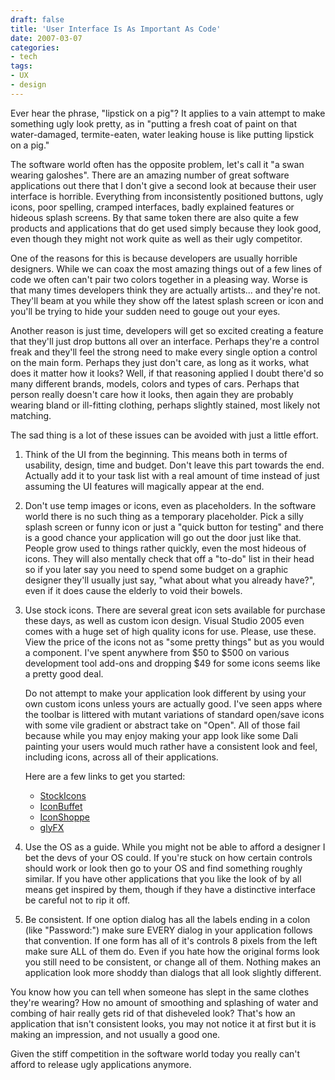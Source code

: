```yaml
---
draft: false
title: 'User Interface Is As Important As Code'
date: 2007-03-07
categories:
- tech
tags:
- UX
- design
---
```


Ever hear the phrase, "lipstick on a pig"? It applies to a vain attempt to make something ugly look pretty, as in "putting a fresh coat of paint on that water-damaged, termite-eaten, water leaking house is like putting lipstick on a pig."

The software world often has the opposite problem, let's call it "a swan wearing galoshes". There are an amazing number of great software applications out there that I don't give a second look at because their user interface is horrible. Everything from inconsistently positioned buttons, ugly icons, poor spelling, cramped interfaces, badly explained features or hideous splash screens. By that same token there are also quite a few products and applications that do get used simply because they look good, even though they might not work quite as well as their ugly competitor.

One of the reasons for this is because developers are usually horrible designers. While we can coax the most amazing things out of a few lines of code we often can't pair two colors together in a pleasing way. Worse is that many times developers think they are actually artists... and they're not. They'll beam at you while they show off the latest splash screen or icon and you'll be trying to hide your sudden need to gouge out your eyes.

Another reason is just time, developers will get so excited creating a feature that they'll just drop buttons all over an interface. Perhaps they're a control freak and they'll feel the strong need to make every single option a control on the main form. Perhaps they just don't care, as long as it works, what does it matter how it looks? Well, if that reasoning applied I doubt there'd so many different brands, models, colors and types of cars. Perhaps that person really doesn't care how it looks, then again they are probably wearing bland or ill-fitting clothing, perhaps slightly stained, most likely not matching.

The sad thing is a lot of these issues can be avoided with just a little effort.

1. Think of the UI from the beginning. This means both in terms of usability, design, time and budget. Don't leave this part towards the end. Actually add it to your task list with a real amount of time instead of just assuming the UI features will magically appear at the end.

2. Don't use temp images or icons, even as placeholders. In the software world there is no such thing as a temporary placeholder. Pick a silly splash screen or funny icon or just a "quick button for testing" and there is a good chance your application will go out the door just like that. People grow used to things rather quickly, even the most hideous of icons. They will also mentally check that off a "to-do" list in their head so if you later say you need to spend some budget on a graphic designer they'll usually just say, "what about what you already have?", even if it does cause the elderly to void their bowels.

3. Use stock icons. There are several great icon sets available for purchase these days, as well as custom icon design. Visual Studio 2005 even comes with a huge set of high quality icons for use. Please, use these. View the price of the icons not as "some pretty things" but as you would a component. I've spent anywhere from $50 to $500 on various development tool add-ons and dropping $49 for some icons seems like a pretty good deal.

   Do not attempt to make your application look different by using your own custom icons unless yours are actually good. I've seen apps where the toolbar is littered with mutant variations of standard open/save icons with some vile gradient or abstract take on "Open". All of those fail because while you may enjoy making your app look like some Dali painting your users would much rather have a consistent look and feel, including icons, across all of their applications.

   Here are a few links to get you started:

   * [StockIcons](http://stockicons.com/ "StockIcons")
   * [IconBuffet](http://www.iconbuffet.com/ "IconBuffet")
   * [IconShoppe](http://iconshoppe.com/ "IconShoppe")
   * [glyFX](http://www.glyfx.com "glyFX")

4. Use the OS as a guide. While you might not be able to afford a designer I bet the devs of your OS could. If you're stuck on how certain controls should work or look then go to your OS and find something roughly similar. If you have other applications that you like the look of by all means get inspired by them, though if they have a distinctive interface be careful not to rip it off.

5. Be consistent. If one option dialog has all the labels ending in a colon (like "Password:") make sure EVERY dialog in your application follows that convention. If one form has all of it's controls 8 pixels from the left make sure ALL of them do. Even if you hate how the original forms look you still need to be consistent, or change all of them. Nothing makes an application look more shoddy than dialogs that all look slightly different.

You know how you can tell when someone has slept in the same clothes they're wearing? How no amount of smoothing and splashing of water and combing of hair really gets rid of that disheveled look? That's how an application that isn't consistent looks, you may not notice it at first but it is making an impression, and not usually a good one.

Given the stiff competition in the software world today you really can't afford to release ugly applications anymore.

